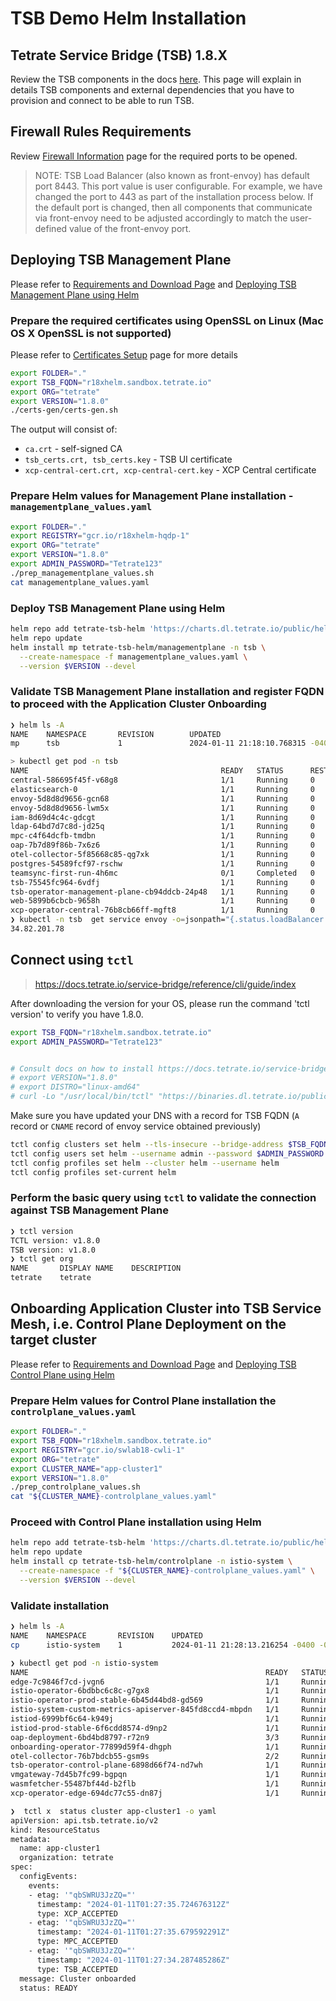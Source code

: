 # TSB Demo Helm Installation

## Tetrate Service Bridge (TSB) 1.8.X
Review the TSB components in the docs [here](https://docs.tetrate.io/service-bridge/setup/components). This page will explain in details TSB components and external dependencies that you have to provision and connect to be able to run TSB.

## Firewall Rules Requirements
Review [Firewall Information](https://docs.tetrate.io/service-bridge/setup/firewall_information) page for the required ports to be opened.

> NOTE: TSB Load Balancer (also known as front-envoy) has default port 8443. This port value is user configurable. For example, we have changed the port to 443 as part of the installation process below. If the default port is changed, then all components that communicate via front-envoy need to be adjusted accordingly to match the user-defined value of the front-envoy port.

## Deploying TSB Management Plane

Please refer to [Requirements and Download Page](https://docs.tetrate.io/service-bridge/setup/requirements-and-download) and [Deploying TSB Management Plane using Helm](https://docs.tetrate.io/service-bridge/latest/en-us/setup/helm/managementplane)

### Prepare the required certificates using OpenSSL on Linux (Mac OS X OpenSSL is not supported)

Please refer to [Certificates Setup](https://docs.tetrate.io/service-bridge/setup/certificate/certificate-setup) page for more details

```sh
export FOLDER="."
export TSB_FQDN="r18xhelm.sandbox.tetrate.io"
export ORG="tetrate"
export VERSION="1.8.0"
./certs-gen/certs-gen.sh
```

The output will consist of:

- `ca.crt` - self-signed CA
- `tsb_certs.crt, tsb_certs.key` - TSB UI certificate
- `xcp-central-cert.crt, xcp-central-cert.key` - XCP Central certificate

### Prepare Helm values for Management Plane installation - `managementplane_values.yaml`

```sh
export FOLDER="."
export REGISTRY="gcr.io/r18xhelm-hqdp-1"
export ORG="tetrate"
export VERSION="1.8.0"
export ADMIN_PASSWORD="Tetrate123"
./prep_managementplane_values.sh
cat managementplane_values.yaml
```

### Deploy TSB Management Plane using Helm

```sh
helm repo add tetrate-tsb-helm 'https://charts.dl.tetrate.io/public/helm/charts/'
helm repo update
helm install mp tetrate-tsb-helm/managementplane -n tsb \
  --create-namespace -f managementplane_values.yaml \
  --version $VERSION --devel  
```

### Validate TSB Management Plane installation and register FQDN to proceed with the Application Cluster Onboarding

```sh
❯ helm ls -A
NAME    NAMESPACE       REVISION        UPDATED                                 STATUS          CHART                   APP VERSION
mp      tsb             1               2024-01-11 21:18:10.768315 -0400 EDT    deployed        managementplane-1.8.0   1.8.0    

> kubectl get pod -n tsb
NAME                                           READY   STATUS      RESTARTS   AGE
central-586695f45f-v68g8                       1/1     Running     0          22s
elasticsearch-0                                1/1     Running     0          3m30s
envoy-5d8d8d9656-gcn68                         1/1     Running     0          79s
envoy-5d8d8d9656-lwm5x                         1/1     Running     0          79s
iam-8d69d4c4c-gdcgt                            1/1     Running     0          79s
ldap-64bd7d7c8d-jd25q                          1/1     Running     0          3m31s
mpc-c4f64dcfb-tmdbn                            1/1     Running     0          79s
oap-7b7d89f86b-7x6z6                           1/1     Running     0          79s
otel-collector-5f85668c85-qg7xk                1/1     Running     0          79s
postgres-54589fcf97-rschw                      1/1     Running     0          3m31s
teamsync-first-run-4h6mc                       0/1     Completed   0          79s
tsb-75545fc964-6vdfj                           1/1     Running     0          79s
tsb-operator-management-plane-cb94ddcb-24p48   1/1     Running     0          4m19s
web-5899b6cbcb-9658h                           1/1     Running     0          79s
xcp-operator-central-76b8cb66ff-mgft8          1/1     Running     0          79s
❯ kubectl -n tsb  get service envoy -o=jsonpath="{.status.loadBalancer.ingress[0]['hostname','ip']}"
34.82.201.78
```
## Connect using `tctl`

> https://docs.tetrate.io/service-bridge/reference/cli/guide/index

After downloading the version for your OS, please run the command 'tctl version' to verify you have 1.8.0.

```sh
export TSB_FQDN="r18xhelm.sandbox.tetrate.io"
export ADMIN_PASSWORD="Tetrate123"


# Consult docs on how to install https://docs.tetrate.io/service-bridge/reference/cli/guide/index#installation
# export VERSION="1.8.0"
# export DISTRO="linux-amd64"
# curl -Lo "/usr/local/bin/tctl" "https://binaries.dl.tetrate.io/public/raw/versions/$DISTRO-$VERSION/tctl"
```
Make sure you have updated your DNS with a record for TSB FQDN (`A` record or `CNAME` record of envoy service obtained previously)

```sh
tctl config clusters set helm --tls-insecure --bridge-address $TSB_FQDN:443
tctl config users set helm --username admin --password $ADMIN_PASSWORD --org $ORG
tctl config profiles set helm --cluster helm --username helm
tctl config profiles set-current helm
```

###  Perform the basic query using `tctl` to validate the connection against TSB Management Plane

```sh
❯ tctl version
TCTL version: v1.8.0
TSB version: v1.8.0
❯ tctl get org
NAME       DISPLAY NAME    DESCRIPTION
tetrate    tetrate
```

## Onboarding Application Cluster into TSB Service Mesh, i.e. Control Plane Deployment on the target cluster

Please refer to [Requirements and Download Page](https://docs.tetrate.io/service-bridge/setup/requirements-and-download) and [Deploying TSB Control Plane using Helm](https://docs.tetrate.io/service-bridge/setup/helm/controlplane)

### Prepare Helm values for Control Plane installation the `controlplane_values.yaml`

```sh
export FOLDER="."
export TSB_FQDN="r18xhelm.sandbox.tetrate.io"
export REGISTRY="gcr.io/swlab18-cwli-1"
export ORG="tetrate"
export CLUSTER_NAME="app-cluster1"
export VERSION="1.8.0"
./prep_controlplane_values.sh
cat "${CLUSTER_NAME}-controlplane_values.yaml"
```

### Proceed with Control Plane installation using Helm

```sh
helm repo add tetrate-tsb-helm 'https://charts.dl.tetrate.io/public/helm/charts/'
helm repo update
helm install cp tetrate-tsb-helm/controlplane -n istio-system \
  --create-namespace -f "${CLUSTER_NAME}-controlplane_values.yaml" \
  --version $VERSION --devel
```

### Validate installation

```sh
❯ helm ls -A
NAME	NAMESPACE   	REVISION	UPDATED                               	STATUS  	CHART                	APP VERSION
cp  	istio-system	1       	2024-01-11 21:28:13.216254 -0400 -0400	deployed	controlplane-1.8.0   	1.8.0

❯ kubectl get pod -n istio-system
NAME                                                     READY   STATUS    RESTARTS     AGE
edge-7c9846f7cd-jvgn6                                    1/1     Running   0            2m7s
istio-operator-6bdbbc6c8c-g7gx8                          1/1     Running   0            2m8s
istio-operator-prod-stable-6b45d44bd8-gd569              1/1     Running   0            2m8s
istio-system-custom-metrics-apiserver-845fd8ccd4-mbpdn   1/1     Running   0            2m22s
istiod-6999bf6c64-k949j                                  1/1     Running   0            109s
istiod-prod-stable-6f6cdd8574-d9np2                      1/1     Running   0            110s
oap-deployment-6bd4bd8797-r72n9                          3/3     Running   0            90s
onboarding-operator-77899d59f4-dhgph                     1/1     Running   1 (2m ago)   2m22s
otel-collector-76b7bdcb55-gsm9s                          2/2     Running   0            2m22s
tsb-operator-control-plane-6898d66f74-nd7wh              1/1     Running   0            2m56s
vmgateway-7d45b7fc99-bgpqn                               1/1     Running   0            101s
wasmfetcher-55487bf44d-b2flb                             1/1     Running   0            2m22s
xcp-operator-edge-694dc77c55-dn87j                       1/1     Running   0            2m22s

❯  tctl x  status cluster app-cluster1 -o yaml
apiVersion: api.tsb.tetrate.io/v2
kind: ResourceStatus
metadata:
  name: app-cluster1
  organization: tetrate
spec:
  configEvents:
    events:
    - etag: '"qbSWRU3JzZQ="'
      timestamp: "2024-01-11T01:27:35.724676312Z"
      type: XCP_ACCEPTED
    - etag: '"qbSWRU3JzZQ="'
      timestamp: "2024-01-11T01:27:35.679592291Z"
      type: MPC_ACCEPTED
    - etag: '"qbSWRU3JzZQ="'
      timestamp: "2024-01-11T01:27:34.287485286Z"
      type: TSB_ACCEPTED
  message: Cluster onboarded
  status: READY
```
